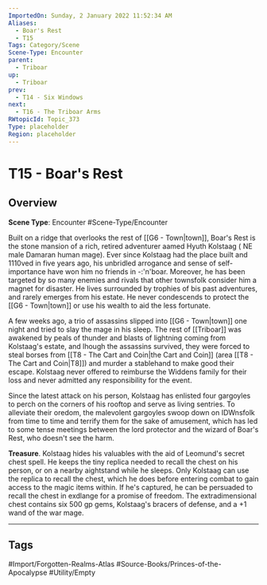 ```yaml
---
ImportedOn: Sunday, 2 January 2022 11:52:34 AM
Aliases:
  - Boar's Rest
  - T15
Tags: Category/Scene
Scene-Type: Encounter
parent:
  - Triboar
up:
  - Triboar
prev:
  - T14 - Six Windows
next:
  - T16 - The Triboar Arms
RWtopicId: Topic_373
Type: placeholder
Region: placeholder
---
```

# T15 - Boar's Rest
## Overview
**Scene Type**: Encounter
#Scene-Type/Encounter

Built on a ridge that overlooks the rest of [[G6 - Town|town]], Boar's Rest is the stone mansion of a rich, retired adventurer aamed Hyuth Kolstaag ( NE male Damaran human mage). Ever since Kolstaag had the place built and 1110ved in five years ago, his unbridled arrogance and sense of self-importance have won him no friends in -:'n'boar. Moreover, he has been targeted by so many enemies and rivals that other townsfolk consider him a magnet for disaster. He lives surrounded by trophies of bis past adventures, and rarely emerges from his estate. He never condescends to protect the [[G6 - Town|town]] or use his wealth to aid the less fortunate.

A few weeks ago, a trio of assassins slipped into [[G6 - Town|town]] one night and tried to slay the mage in his sleep. The rest of [[Triboar]] was awakened by peals of thunder and blasts of lightning coming from Kolstaag's estate, and lhough the assassins survived, they were forced to steal borses from [[T8 - The Cart and Coin|the Cart and Coin]] (area [[T8 - The Cart and Coin|T8]]) and murder a stablehand to make good their escape. Kolstaag never offered to reimburse the Widdens family for their loss and never admitted any responsibility for the event.

Since the latest attack on his person, Kolstaag has enlisted four gargoyles to perch on the corners of his rooftop and serve as living sentries. To alleviate their oredom, the malevolent gargoyles swoop down on IDWnsfolk from time to time and terrify them for the sake of amusement, which has led to some tense meetings between the lord protector and the wizard of Boar's Rest, who doesn't see the harm.

**Treasure**. Kolstaag hides his valuables with the aid of Leomund's secret chest spell. He keeps the tiny replica needed to recall the chest on his person, or on a nearby aightstand while he sleeps. Only Kolstaag can use the replica to recall the chest, which he does before entering combat to gain access to the magic items within. If he's captured, he can be persuaded to recall the chest in exdlange for a promise of freedom. The extradimensional chest contains six 500 gp gems, Kolstaag's bracers of defense, and a +1 wand of the war mage.


---
## Tags
#Import/Forgotten-Realms-Atlas #Source-Books/Princes-of-the-Apocalypse #Utility/Empty

